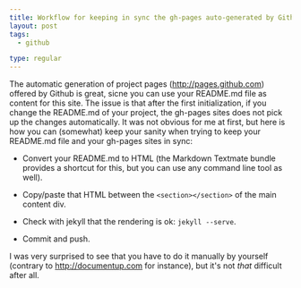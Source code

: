 ```yaml
---
title: Workflow for keeping in sync the gh-pages auto-generated by Github
layout: post
tags:
  - github

type: regular
---
```


The automatic generation of project pages (http://pages.github.com) offered by Github is great, sicne you can use your README.md file as content for this site. The issue is that after the first initialization, if you change the README.md of your project, the gh-pages sites does not pick up the changes automatically. It was not obvious for me at first, but here is how you can (somewhat) keep your sanity when trying to keep your README.md file and your gh-pages sites in sync:

* Convert your README.md to HTML (the Markdown Textmate bundle provides a shortcut for this, but you can use any command line tool as well).

* Copy/paste that HTML between the `<section></section>` of the main content div.

* Check with jekyll that the rendering is ok: `jekyll --serve`.

* Commit and push.

I was very surprised to see that you have to do it manually by yourself (contrary to http://documentup.com for instance), but it's not _that_ difficult after all.
